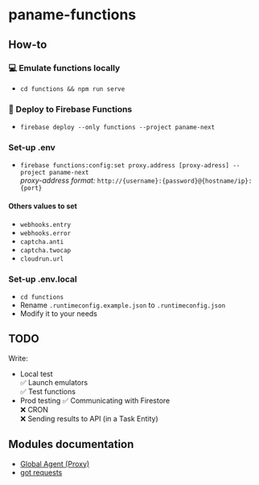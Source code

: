 # paname-functions

## __How-to__
### 💻  Emulate functions locally 
- `cd functions && npm run serve`
### 📡 Deploy to Firebase Functions
- `firebase deploy --only functions --project paname-next`
### Set-up .env
- `firebase functions:config:set proxy.address [proxy-adress] --project paname-next`      
*proxy-address format:* `http://{username}:{password}@{hostname/ip}:{port}`
#### Others values to set
- `webhooks.entry`
- `webhooks.error`
- `captcha.anti`
- `captcha.twocap`
- `cloudrun.url`
### Set-up .env.local
- `cd functions`
- Rename `.runtimeconfig.example.json` to `.runtimeconfig.json`
- Modify it to your needs

## __TODO__
Write:     
- Local test      
✅ Launch emulators       
✅ Test functions     
- Prod testing
✅ Communicating with Firestore     
❌ CRON      
❌ Sending results to API (in a Task Entity)   

## __Modules documentation__

- [Global Agent (Proxy)](https://github.com/gajus/global-agent)
- [got requests](https://github.com/sindresorhus/got)
